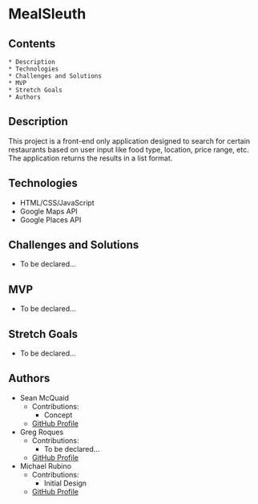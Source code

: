 # MealSleuth

## Contents
    * Description
    * Technologies
    * Challenges and Solutions
    * MVP
    * Stretch Goals
    * Authors

## Description
This project is a front-end only application designed to search for certain restaurants based on user input like food type, location, price range, etc. The application returns the results in a list format.

## Technologies
* HTML/CSS/JavaScript
* Google Maps API
* Google Places API

## Challenges and Solutions
* To be declared...

## MVP
* To be declared...

## Stretch Goals
* To be declared...

## Authors
* Sean McQuaid
    * Contributions:
        * Concept
    * [GitHub Profile](https://github.com/seanmcquaid)
* Greg Roques
    * Contributions:
        * To be declared...
    * [GitHub Profile](https://github.com/GregRoques)
* Michael Rubino
    * Contributions:
        * Initial Design
    * [GitHub Profile](https://github.com/rubinoAM)